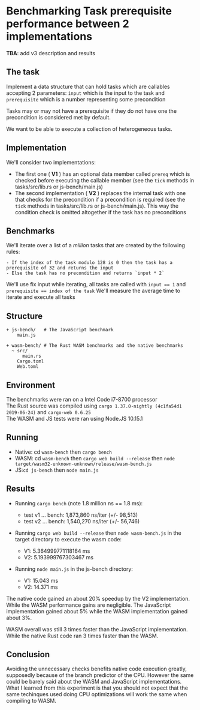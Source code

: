 # Benchmarking Task prerequisite performance between 2 implementations

__TBA__: add v3 description and results

## The task

Implement a data structure that can hold tasks which are callables accepting 2 parameters: `input` which is the input to the task and `prerequisite` which is a number representing some precondition

Tasks may or may not have a prerequisite if they do not have one the precondition is considered met by default.

We want to be able to execute a collection of heterogeneous tasks.

## Implementation

We'll consider two implementations:

- The first one ( __V1__ ) has an optional data member called `prereq` which is checked before executing the callable member (see the `tick` methods in tasks/src/lib.rs or js-bench/main.js)
- The second implementation ( __V2__ ) replaces the internal task with one that checks for the precondition if a precondition is required (see the `tick` methods in tasks/src/lib.rs or js-bench/main.js). This way the condition check is omitted altogether if the task has no preconditions

## Benchmarks

We'll iterate over a list of a *million* tasks that are created by the following rules:

    - If the index of the task modulo 128 is 0 then the task has a prerequisite of 32 and returns the input
    - Else the task has no precondition and returns `input * 2`

We'll use fix input while iterating, all tasks are called with `input == 1` and `prerequisite == index of the task`
We'll measure the average time to iterate and execute all tasks

## Structure

```
+ js-bench/   # The JavaScript benchmark
    main.js

+ wasm-bench/ # The Rust WASM benchmarks and the native benchmarks
  ~ src/
      main.rs 
    Cargo.toml
    Web.toml
```

## Environment

The benchmarks were ran on a Intel Code i7-8700 processor<br>
The Rust source was compiled using `cargo 1.37.0-nightly (4c1fa54d1 2019-06-24)` and `cargo-web 0.6.25`<br>
The WASM and JS tests were ran using Node.JS 10.15.1<br>

## Running

- Native: cd `wasm-bench` then `cargo bench`
- WASM: cd `wasm-bench` then `cargo web build --release` then `node target/wasm32-unknown-unknown/release/wasm-bench.js`
- JS:`cd js-bench` then `node main.js`

## Results


- Running `cargo bench` (note 1.8 million ns == 1.8 ms):

    - test v1 ... bench:   1,873,860 ns/iter (+/- 98,513)
    - test v2 ... bench:   1,540,270 ns/iter (+/- 56,746)

- Running `cargo web build --release` then `node wasm-bench.js` in the target directory to execute the wasm code:

    - V1:  5.364999771118164 ms
    - V2:  5.193999767303467 ms

- Running `node main.js` in the js-bench directory:

    - V1:  15.043 ms
    - V2:  14.371 ms


The native code gained an about 20% speedup by the V2 implementation. While the WASM performance gains are negligible. The JavaScript implementation gained about 5% while the WASM implementation gained about 3%.

WASM overall was still 3 times faster than the JavaScript implementation. While the native Rust code ran 3 times faster than the WASM.

## Conclusion

Avoiding the unnecessary checks benefits native code execution greatly, supposedly because of the branch predictor of the CPU. However the same could be barely said about the WASM and JavaScript implementations. What I learned from this experiment is that you should not expect that the same techinques used doing CPU optimizations will work the same when compiling to WASM. 

